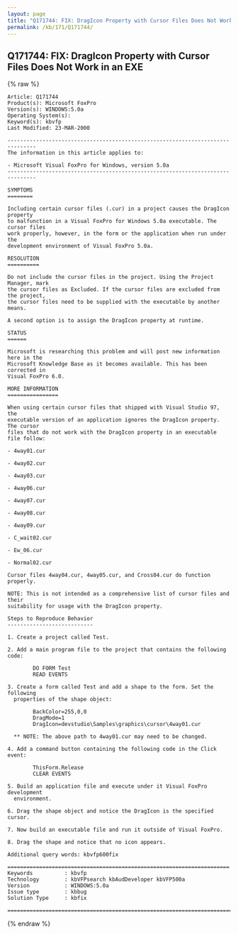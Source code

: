 ```yaml
---
layout: page
title: "Q171744: FIX: DragIcon Property with Cursor Files Does Not Work in an EXE"
permalink: /kb/171/Q171744/
---
```


## Q171744: FIX: DragIcon Property with Cursor Files Does Not Work in an EXE

{% raw %}

	Article: Q171744
	Product(s): Microsoft FoxPro
	Version(s): WINDOWS:5.0a
	Operating System(s): 
	Keyword(s): kbvfp
	Last Modified: 23-MAR-2000
	
	-------------------------------------------------------------------------------
	The information in this article applies to:
	
	- Microsoft Visual FoxPro for Windows, version 5.0a 
	-------------------------------------------------------------------------------
	
	SYMPTOMS
	========
	
	Including certain cursor files (.cur) in a project causes the DragIcon property
	to malfunction in a Visual FoxPro for Windows 5.0a executable. The cursor files
	work properly, however, in the form or the application when run under the
	development environment of Visual FoxPro 5.0a.
	
	RESOLUTION
	==========
	
	Do not include the cursor files in the project. Using the Project Manager, mark
	the cursor files as Excluded. If the cursor files are excluded from the project,
	the cursor files need to be supplied with the executable by another means.
	
	A second option is to assign the DragIcon property at runtime.
	
	STATUS
	======
	
	Microsoft is researching this problem and will post new information here in the
	Microsoft Knowledge Base as it becomes available. This has been corrected in
	Visual FoxPro 6.0.
	
	MORE INFORMATION
	================
	
	When using certain cursor files that shipped with Visual Studio 97, the
	executable version of an application ignores the DragIcon property. The cursor
	files that do not work with the DragIcon property in an executable file follow:
	
	- 4way01.cur
	
	- 4way02.cur
	
	- 4way03.cur
	
	- 4way06.cur
	
	- 4way07.cur
	
	- 4way08.cur
	
	- 4way09.cur
	
	- C_wait02.cur
	
	- Ew_06.cur
	
	- Normal02.cur
	
	Cursor files 4way04.cur, 4way05.cur, and Cross04.cur do function properly.
	
	NOTE: This is not intended as a comprehensive list of cursor files and their
	suitability for usage with the DragIcon property.
	
	Steps to Reproduce Behavior
	---------------------------
	
	1. Create a project called Test.
	
	2. Add a main program file to the project that contains the following code:
	
	        DO FORM Test
	        READ EVENTS
	
	3. Create a form called Test and add a shape to the form. Set the following
	  properties of the shape object:
	
	        BackColor=255,0,0
	        DragMode=1
	        DragIcon=devstudio\Samples\graphics\cursor\4way01.cur
	
	  ** NOTE: The above path to 4way01.cur may need to be changed.
	
	4. Add a command button containing the following code in the Click event:
	
	        ThisForm.Release
	        CLEAR EVENTS
	
	5. Build an application file and execute under it Visual FoxPro development
	  environment.
	
	6. Drag the shape object and notice the DragIcon is the specified cursor.
	
	7. Now build an executable file and run it outside of Visual FoxPro.
	
	8. Drag the shape and notice that no icon appears.
	
	Additional query words: kbvfp600fix
	
	======================================================================
	Keywords          : kbvfp 
	Technology        : kbVFPsearch kbAudDeveloper kbVFP500a
	Version           : WINDOWS:5.0a
	Issue type        : kbbug
	Solution Type     : kbfix
	
	=============================================================================
	

{% endraw %}
